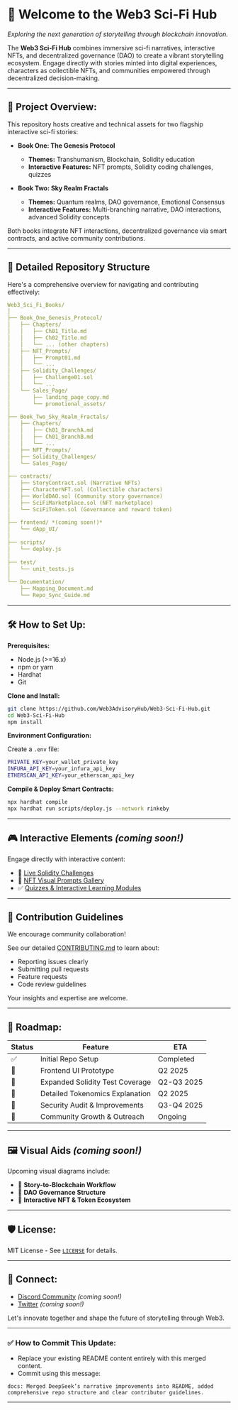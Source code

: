 # 🚀 Welcome to the Web3 Sci-Fi Hub  
*Exploring the next generation of storytelling through blockchain innovation.*

The **Web3 Sci-Fi Hub** combines immersive sci-fi narratives, interactive NFTs, and decentralized governance (DAO) to create a vibrant storytelling ecosystem. Engage directly with stories minted into digital experiences, characters as collectible NFTs, and communities empowered through decentralized decision-making.

---

## 📖 Project Overview:

This repository hosts creative and technical assets for two flagship interactive sci-fi stories:

- **Book One: The Genesis Protocol**
  - **Themes:** Transhumanism, Blockchain, Solidity education
  - **Interactive Features:** NFT prompts, Solidity coding challenges, quizzes
  
- **Book Two: Sky Realm Fractals**
  - **Themes:** Quantum realms, DAO governance, Emotional Consensus
  - **Interactive Features:** Multi-branching narrative, DAO interactions, advanced Solidity concepts

Both books integrate NFT interactions, decentralized governance via smart contracts, and active community contributions.

---

## 📂 Detailed Repository Structure

Here's a comprehensive overview for navigating and contributing effectively:

```yaml
Web3_Sci_Fi_Books/
│
├── Book_One_Genesis_Protocol/
│   ├── Chapters/
│   │   ├── Ch01_Title.md
│   │   ├── Ch02_Title.md
│   │   └── ... (other chapters)
│   ├── NFT_Prompts/
│   │   ├── Prompt01.md
│   │   └── ...
│   ├── Solidity_Challenges/
│   │   ├── Challenge01.sol
│   │   └── ...
│   └── Sales_Page/
│       ├── landing_page_copy.md
│       └── promotional_assets/
│
├── Book_Two_Sky_Realm_Fractals/
│   ├── Chapters/
│   │   ├── Ch01_BranchA.md
│   │   ├── Ch01_BranchB.md
│   │   └── ...
│   ├── NFT_Prompts/
│   ├── Solidity_Challenges/
│   └── Sales_Page/
│
├── contracts/
│   ├── StoryContract.sol (Narrative NFTs)
│   ├── CharacterNFT.sol (Collectible characters)
│   ├── WorldDAO.sol (Community story governance)
│   ├── SciFiMarketplace.sol (NFT marketplace)
│   └── SciFiToken.sol (Governance and reward token)
│
├── frontend/ *(coming soon!)*
│   └── dApp_UI/
│
├── scripts/
│   └── deploy.js
│
├── test/
│   └── unit_tests.js
│
└── Documentation/
    ├── Mapping_Document.md
    └── Repo_Sync_Guide.md
```

---

## 🛠️ How to Set Up:

**Prerequisites:**

- Node.js (>=16.x)
- npm or yarn
- Hardhat
- Git

**Clone and Install:**
```bash
git clone https://github.com/Web3AdvisoryHub/Web3-Sci-Fi-Hub.git
cd Web3-Sci-Fi-Hub
npm install
```

**Environment Configuration:**

Create a `.env` file:
```bash
PRIVATE_KEY=your_wallet_private_key
INFURA_API_KEY=your_infura_api_key
ETHERSCAN_API_KEY=your_etherscan_api_key
```

**Compile & Deploy Smart Contracts:**
```bash
npx hardhat compile
npx hardhat run scripts/deploy.js --network rinkeby
```

---

## 🎮 Interactive Elements *(coming soon!)*

Engage directly with interactive content:

- 📜 [Live Solidity Challenges](#)
- 🧩 [NFT Visual Prompts Gallery](#)
- ✅ [Quizzes & Interactive Learning Modules](#)

---

## 🤝 Contribution Guidelines

We encourage community collaboration!

See our detailed [CONTRIBUTING.md](CONTRIBUTING.md) to learn about:

- Reporting issues clearly
- Submitting pull requests
- Feature requests
- Code review guidelines

Your insights and expertise are welcome.

---

## 📜 Roadmap:

| Status | Feature                         | ETA           |
|--------|---------------------------------|---------------|
| ✅     | Initial Repo Setup              | Completed     |
| 🚧     | Frontend UI Prototype           | Q2 2025       |
| 🚧     | Expanded Solidity Test Coverage | Q2-Q3 2025    |
| 🚧     | Detailed Tokenomics Explanation | Q2 2025       |
| 📌     | Security Audit & Improvements   | Q3-Q4 2025    |
| 📌     | Community Growth & Outreach     | Ongoing       |

---

## 🖼️ Visual Aids *(coming soon!)*

Upcoming visual diagrams include:

- 📌 **Story-to-Blockchain Workflow**
- 📌 **DAO Governance Structure**
- 📌 **Interactive NFT & Token Ecosystem**

---

## 🛡️ License:
MIT License - See [`LICENSE`](LICENSE) for details.

---

## 💬 Connect:
- [Discord Community](#) *(coming soon!)*
- [Twitter](#) *(coming soon!)*

Let's innovate together and shape the future of storytelling through Web3.

---

### ✅ **How to Commit This Update:**

- Replace your existing README content entirely with this merged content.
- Commit using this message:

```
docs: Merged DeepSeek’s narrative improvements into README, added comprehensive repo structure and clear contributor guidelines.
```

---

